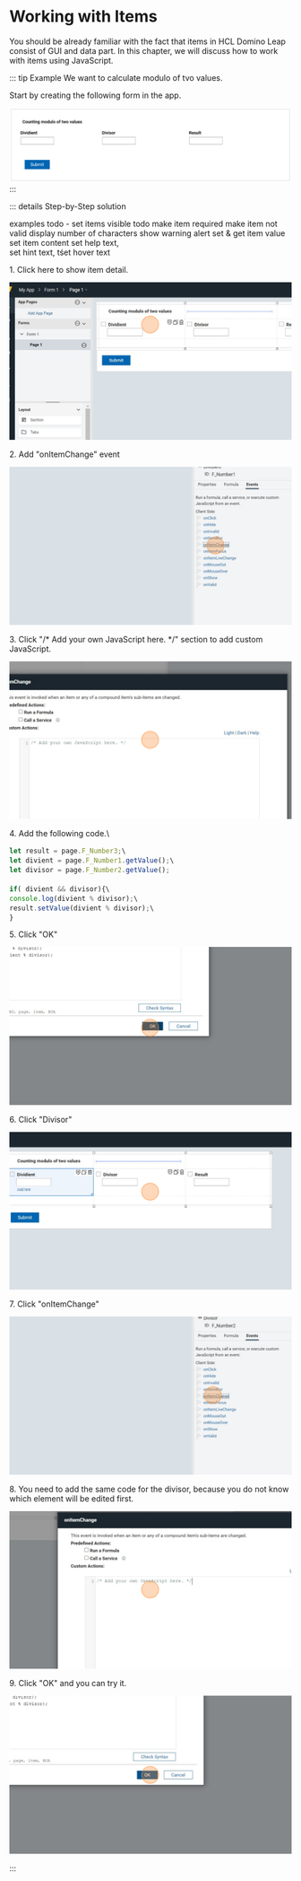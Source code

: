 # Working with Items

You should be already familiar with the fact that items in HCL Domino Leap consist of GUI and data part. In this
chapter,
we will discuss how to work with items using JavaScript.

::: tip Example
We want to calculate modulo of tvo values.

Start by creating the following form in the app.

![img_1.png](img_1.png)
:::

::: details Step-by-Step solution

examples todo  - set items visible 
todo make item required 
make item not valid 
display number of characters 
show warning alert 
set & get item value
set item content
set help text,  
set hint text, 
tśet hover text

1\. Click here to show item detail.

![](/low-code-basics/js_in_dleap/36c07f14-ea2d-421d-97b5-e891f26ca749.png)

2\. Add "onItemChange" event

![](/low-code-basics/js_in_dleap/a01a8d28-d62a-4caf-8be1-43851453d07f.png)

3\. Click "/\* Add your own JavaScript here. \*/" section to add custom JavaScript.

![](/low-code-basics/js_in_dleap/894706a6-bb0a-40bb-bdb7-eda9ed91ce75.png)

4\. Add the following code.\

``` javascript
let result = page.F_Number3;\
let divient = page.F_Number1.getValue();\
let divisor = page.F_Number2.getValue();

if( divient && divisor){\
console.log(divient % divisor);\
result.setValue(divient % divisor);\
}
```

5\. Click "OK"

![](/low-code-basics/js_in_dleap/7ee660a5-6f7b-415d-9429-c50300694dc0.png)

6\. Click "Divisor"

![](/low-code-basics/js_in_dleap/b407b19d-6669-4a3f-9908-768eaa431dcd.png)

7\. Click "onItemChange"

![](/low-code-basics/js_in_dleap/c68b0c37-350f-4b86-ab41-797c6627f742.png)

8\. You need to add the same code for the divisor, because you do not know which element will be edited first.

![](/low-code-basics/js_in_dleap/468a70b8-d975-404c-bcbf-46d648c5399a.png)

9\. Click "OK" and you can try it.

![](/low-code-basics/js_in_dleap/15fa1b52-bf97-440c-b89a-ab16cea19a82.png)

:::
